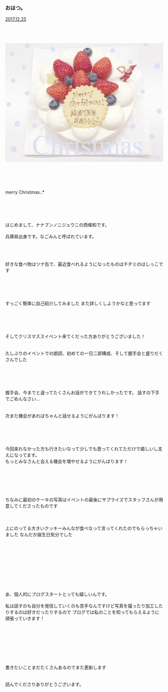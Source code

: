 ### おはつ。
[2017.12.25](http://blog.nanabunnonijyuuni.com/s/n227/diary/detail/33?ima=5357&cd=blog)
<br>
<br>
<br>
<br>
<br>
![20171225Nagomi#1](../../../../../Album/Backup/Blog/Nagomi/Dec2017/20171225Nagomi%231.JPG)
<br>
<br>
<br>
<br>
<br>
<br>
merry Christmas.:*
<br>
<br>
<br>
<br>
<br>
<br>
はじめまして、ナナブンノニジュウニの西條和です。
<br>
<br>
兵庫県出身です。なごみんと呼ばれています。
<br>
<br>
<br>
<br>
<br>
好きな食べ物はツナ缶で、最近食べれるようになったものはチヂミのはしっこです
<br>
<br>
<br>
<br>
<br>
<br>
すっごく簡単に自己紹介してみました
また詳しくしようかなと思ってます
<br>
<br>
<br>
<br>
<br>
<br>
そしてクリスマススイベント来てくだった方ありがとうございました！
<br>
<br>
<br>
久しぶりのイベントでの朗読、初めての一日二部構成、そして握手会と盛りだくさんでした
<br>
<br>
<br>
<br>
<br>
<br>
握手会、今までと違ってたくさんお話ができてうれしかったです。
話すの下手でごめんなさい…
<br>
<br>
<br>
次また機会があればちゃんと話せるようにがんばります！
<br>
<br>
<br>
<br>
<br>
<br>
今回来れなかった方も行きたいなって少しでも思ってくれてただけで嬉しいし支えになってます。
<br>
もっとみなさんと会える機会を増やせるようにがんばります！
<br>
<br>
<br>
<br>
<br>
<br>
<br>
ちなみに最初のケーキの写真はイベントの最後にサプライズでスタッフさんが用意してくださったものです
<br>
<br>
<br>
<br>
上にのってる大きいクッキーみんなが食べなって言ってくれたのでもらっちゃいました
なんだか誕生日気分でした
<br>
<br>
<br>
<br>
<br>
<br>
<br>
<br>
<br>
<br>
<br>
あ、個人的にブログスタートとっても嬉しいんです。
<br>
<br>
私は話すのも自分を発信していくのも苦手なんですけど写真を撮ったり加工したりするのは好きだったりするので
ブログでは私のことを知ってもらえるように頑張っていきます！
<br>
<br>
<br>
<br>
<br>
<br>
<br>
<br>
<br>
書きたいことまだたくさんあるのでまた更新します
<br>
<br>
<br>
読んでくださりありがとうございます。
